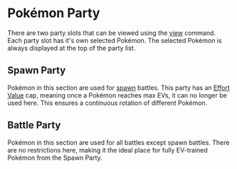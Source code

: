 # Pokémon Party

There are two party slots that can be viewed using the [view](../commands/view.md) command. Each party slot has it's own selected Pokémon. The selected Pokémon is always displayed at the top of the party list.

## Spawn Party

Pokémon in this section are used for [spawn](../commands/spawn.md) battles. This party has an [Effort Value](./ev.md) cap, meaning once a Pokémon reaches max EVs, it can no longer be used here. This ensures a continuous rotation of different Pokémon.

## Battle Party

Pokémon in this section are used for all battles except spawn battles. There are no restrictions here, making it the ideal place for fully EV-trained Pokémon from the Spawn Party.